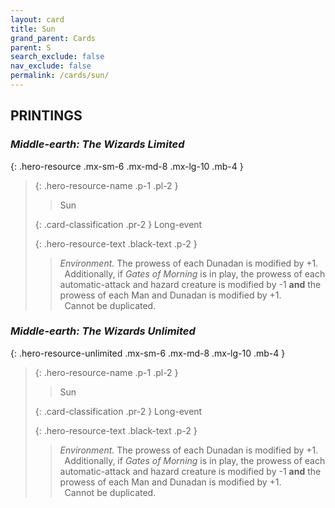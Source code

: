 ```yaml
---
layout: card
title: Sun
grand_parent: Cards
parent: S
search_exclude: false
nav_exclude: false
permalink: /cards/sun/
---
```


## PRINTINGS


### _Middle-earth: The Wizards Limited_

{: .hero-resource .mx-sm-6 .mx-md-8 .mx-lg-10 .mb-4 }
> {: .hero-resource-name .p-1 .pl-2 }
> > <div class="card-mp"></div>
> > <div class="card-name">Sun</div>
>
> {: .card-classification .pr-2 }
> Long-event
>
> {: .hero-resource-text .black-text .p-2 }
> > _Environment._ The prowess of each Dunadan is modified by +1. <br>&ensp;Additionally, if _Gates of Morning_ is in play, the prowess of each automatic-attack and hazard creature is modified by -1 **and** the prowess of each Man and Dunadan is modified by +1. <br>&ensp;Cannot be duplicated. 
> 

### _Middle-earth: The Wizards Unlimited_

{: .hero-resource-unlimited .mx-sm-6 .mx-md-8 .mx-lg-10 .mb-4 }
> {: .hero-resource-name .p-1 .pl-2 }
> > <div class="card-mp"></div>
> > <div class="card-name">Sun</div>
>
> {: .card-classification .pr-2 }
> Long-event
>
> {: .hero-resource-text .black-text .p-2 }
> > _Environment._ The prowess of each Dunadan is modified by +1. <br>&ensp;Additionally, if _Gates of Morning_ is in play, the prowess of each automatic-attack and hazard creature is modified by -1 **and** the prowess of each Man and Dunadan is modified by +1. <br>&ensp;Cannot be duplicated. 
> 

